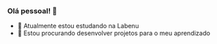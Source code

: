 ### Olá pessoal! 👋

- 🌱 Atualmente estou estudando na Labenu 
- 👯 Estou procurando desenvolver projetos para o meu aprendizado
